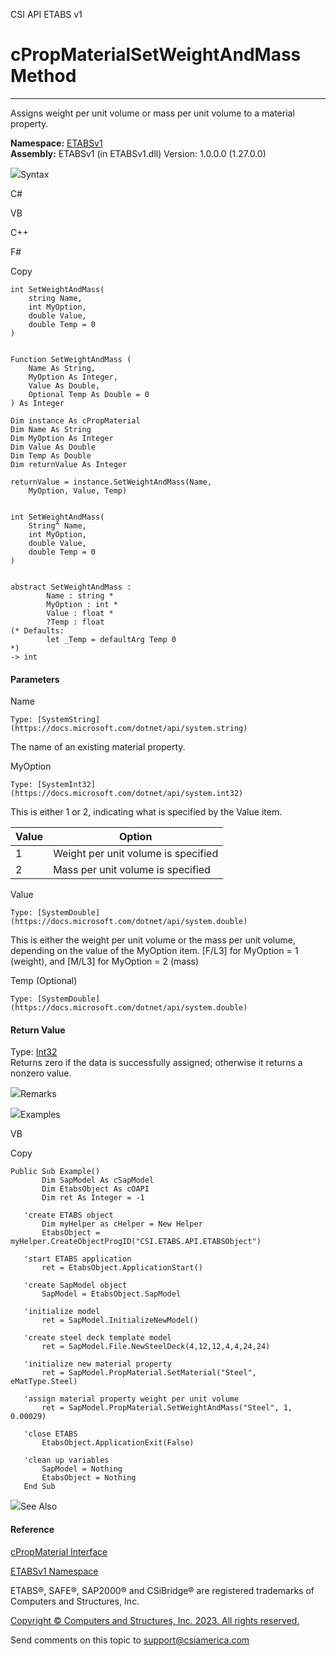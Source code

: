 ﻿

CSI API ETABS v1

# cPropMaterialSetWeightAndMass Method  
  
---  
  
Assigns weight per unit volume or mass per unit volume to a material property.

**Namespace:** [ETABSv1](2780f1b8-2033-5289-2298-1cdb2a7508d9.htm)  
**Assembly:** ETABSv1 (in ETABSv1.dll) Version: 1.0.0.0 (1.27.0.0)

![](../icons/SectionExpanded.png)Syntax

C#

VB

C++

F#

Copy

    
    
    int SetWeightAndMass(
    	string Name,
    	int MyOption,
    	double Value,
    	double Temp = 0
    )
    
    
    Function SetWeightAndMass ( 
    	Name As String,
    	MyOption As Integer,
    	Value As Double,
    	Optional Temp As Double = 0
    ) As Integer
    
    Dim instance As cPropMaterial
    Dim Name As String
    Dim MyOption As Integer
    Dim Value As Double
    Dim Temp As Double
    Dim returnValue As Integer
    
    returnValue = instance.SetWeightAndMass(Name, 
    	MyOption, Value, Temp)
    
    
    int SetWeightAndMass(
    	String^ Name, 
    	int MyOption, 
    	double Value, 
    	double Temp = 0
    )
    
    
    abstract SetWeightAndMass : 
            Name : string * 
            MyOption : int * 
            Value : float * 
            ?Temp : float 
    (* Defaults:
            let _Temp = defaultArg Temp 0
    *)
    -> int 
    

#### Parameters

Name

    Type: [SystemString](https://docs.microsoft.com/dotnet/api/system.string)  
The name of an existing material property.

MyOption

    Type: [SystemInt32](https://docs.microsoft.com/dotnet/api/system.int32)  
This is either 1 or 2, indicating what is specified by the Value item.

Value| Option  
---|---  
1| Weight per unit volume is specified  
2| Mass per unit volume is specified  
  
Value

    Type: [SystemDouble](https://docs.microsoft.com/dotnet/api/system.double)  
This is either the weight per unit volume or the mass per unit volume,
depending on the value of the MyOption item. [F/L3] for MyOption = 1 (weight),
and [M/L3] for MyOption = 2 (mass)

Temp (Optional)

    Type: [SystemDouble](https://docs.microsoft.com/dotnet/api/system.double)  

#### Return Value

Type: [Int32](https://docs.microsoft.com/dotnet/api/system.int32)  
Returns zero if the data is successfully assigned; otherwise it returns a
nonzero value.

![](../icons/SectionExpanded.png)Remarks

![](../icons/SectionExpanded.png)Examples

VB

Copy

    
    
    Public Sub Example()
           Dim SapModel As cSapModel
           Dim EtabsObject As cOAPI
           Dim ret As Integer = -1
    
       'create ETABS object
           Dim myHelper as cHelper = New Helper
           EtabsObject = myHelper.CreateObjectProgID("CSI.ETABS.API.ETABSObject")
    
       'start ETABS application
           ret = EtabsObject.ApplicationStart()
    
       'create SapModel object
           SapModel = EtabsObject.SapModel
    
       'initialize model
           ret = SapModel.InitializeNewModel()
    
       'create steel deck template model
           ret = SapModel.File.NewSteelDeck(4,12,12,4,4,24,24)
    
       'initialize new material property
           ret = SapModel.PropMaterial.SetMaterial("Steel", eMatType.Steel)
    
       'assign material property weight per unit volume
           ret = SapModel.PropMaterial.SetWeightAndMass("Steel", 1, 0.00029)
    
       'close ETABS
           EtabsObject.ApplicationExit(False)
    
       'clean up variables
           SapModel = Nothing
           EtabsObject = Nothing
       End Sub

![](../icons/SectionExpanded.png)See Also

#### Reference

[cPropMaterial Interface](9c207615-6f75-9e34-741c-041d0b2ac537.htm)

[ETABSv1 Namespace](2780f1b8-2033-5289-2298-1cdb2a7508d9.htm)

ETABS®, SAFE®, SAP2000® and CSiBridge® are registered trademarks of Computers
and Structures, Inc.  

[Copyright © Computers and Structures, Inc. 2023. All rights
reserved.](http://www.csiamerica.com)

Send comments on this topic to
[support@csiamerica.com](mailto:support%40csiamerica.com?Subject=CSI%20API%20ETABS%20v1)

